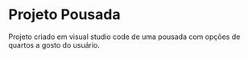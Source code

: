 # Projeto Pousada
 Projeto criado em visual studio code de uma pousada com opções de quartos a gosto do usuário.
